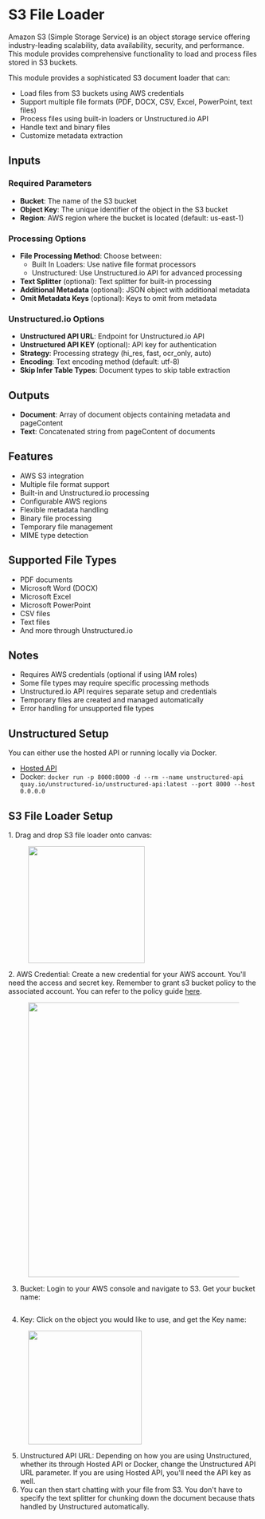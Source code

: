 # S3 File Loader

Amazon S3 (Simple Storage Service) is an object storage service offering industry-leading scalability, data availability, security, and performance. This module provides comprehensive functionality to load and process files stored in S3 buckets.

This module provides a sophisticated S3 document loader that can:
- Load files from S3 buckets using AWS credentials
- Support multiple file formats (PDF, DOCX, CSV, Excel, PowerPoint, text files)
- Process files using built-in loaders or Unstructured.io API
- Handle text and binary files
- Customize metadata extraction

## Inputs

### Required Parameters
- **Bucket**: The name of the S3 bucket
- **Object Key**: The unique identifier of the object in the S3 bucket
- **Region**: AWS region where the bucket is located (default: us-east-1)

### Processing Options
- **File Processing Method**: Choose between:
  - Built In Loaders: Use native file format processors
  - Unstructured: Use Unstructured.io API for advanced processing
- **Text Splitter** (optional): Text splitter for built-in processing
- **Additional Metadata** (optional): JSON object with additional metadata
- **Omit Metadata Keys** (optional): Keys to omit from metadata

### Unstructured.io Options
- **Unstructured API URL**: Endpoint for Unstructured.io API
- **Unstructured API KEY** (optional): API key for authentication
- **Strategy**: Processing strategy (hi_res, fast, ocr_only, auto)
- **Encoding**: Text encoding method (default: utf-8)
- **Skip Infer Table Types**: Document types to skip table extraction

## Outputs

- **Document**: Array of document objects containing metadata and pageContent
- **Text**: Concatenated string from pageContent of documents

## Features
- AWS S3 integration
- Multiple file format support
- Built-in and Unstructured.io processing
- Configurable AWS regions
- Flexible metadata handling
- Binary file processing
- Temporary file management
- MIME type detection

## Supported File Types
- PDF documents
- Microsoft Word (DOCX)
- Microsoft Excel
- Microsoft PowerPoint
- CSV files
- Text files
- And more through Unstructured.io

## Notes
- Requires AWS credentials (optional if using IAM roles)
- Some file types may require specific processing methods
- Unstructured.io API requires separate setup and credentials
- Temporary files are created and managed automatically
- Error handling for unsupported file types

## Unstructured Setup

You can either use the hosted API or running locally via Docker.

* [Hosted API](https://unstructured-io.github.io/unstructured/api.html)
* Docker: `docker run -p 8000:8000 -d --rm --name unstructured-api quay.io/unstructured-io/unstructured-api:latest --port 8000 --host 0.0.0.0`

## S3 File Loader Setup

1\. Drag and drop S3 file loader onto canvas:

<figure><img src="../../../.gitbook/assets/image (71).png" alt="" width="234"><figcaption></figcaption></figure>

2\. AWS Credential: Create a new credential for your AWS account. You'll need the access and secret key. Remember to grant s3 bucket policy to the associated account. You can refer to the policy guide [here](https://docs.aws.amazon.com/AmazonRDS/latest/AuroraUserGuide/AuroraMySQL.Integrating.Authorizing.IAM.S3CreatePolicy.html).

<figure><img src="../../../.gitbook/assets/image (72).png" alt="" width="551"><figcaption></figcaption></figure>

3. Bucket: Login to your AWS console and navigate to S3. Get your bucket name:&#x20;

<figure><img src="../../../.gitbook/assets/image (73).png" alt=""><figcaption></figcaption></figure>

4. Key: Click on the object you would like to use, and get the Key name:

<figure><img src="../../../.gitbook/assets/image (75).png" alt="" width="228"><figcaption></figcaption></figure>

5. Unstructured API URL: Depending on how you are using Unstructured, whether its through Hosted API or Docker, change the Unstructured API URL parameter. If you are using Hosted API, you'll need the API key as well.
6. You can then start chatting with your file from S3. You don't have to specify the text splitter for chunking down the document because thats handled by Unstructured automatically.

<figure><img src="../../../.gitbook/assets/screely-1698767992182.png" alt=""><figcaption></figcaption></figure>

